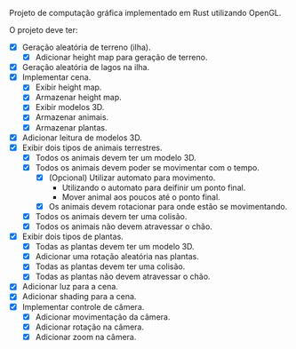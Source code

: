 Projeto de computação gráfica implementado em Rust utilizando OpenGL.

O projeto deve ter: <br>
  - [X] Geração aleatória de terreno (ilha).
    - [X] Adicionar height map para geração de terreno.
  - [X] Geração aleatória de lagos na ilha.
  - [X] Implementar cena.
    - [X] Exibir height map.
    - [X] Armazenar height map.
    - [X] Exibir modelos 3D.
    - [X] Armazenar animais.
    - [X] Armazenar plantas.
  - [X] Adicionar leitura de modelos 3D.
  - [X] Exibir dois tipos de animais terrestres.
    - [X] Todos os animais devem ter um modelo 3D.
    - [X] Todos os animais devem poder se movimentar com o tempo.
      - [X] (Opcional) Utilizar automato para movimento.
        - Utilizando o automato para deifinir um ponto final.
        - Mover animal aos poucos até o ponto final.
      - [X] Os animais devem rotacionar para onde estão se movimentando.
    - [X] Todos os animais devem ter uma colisão.
    - [X] Todos os animais não devem atravessar o chão.
  - [X] Exibir dois tipos de plantas.
    - [X] Todas as plantas devem ter um modelo 3D.
    - [X] Adicionar uma rotação aleatória nas plantas.
    - [X] Todas as plantas devem ter uma colisão.
    - [X] Todas as plantas não devem atravessar o chão.
  - [X] Adicionar luz para a cena.
  - [X] Adicionar shading para a cena.
  - [X] Implementar controle de câmera.
    - [X] Adicionar movimentação da câmera.
    - [X] Adicionar rotação na câmera.
    - [X] Adicionar zoom na câmera.
